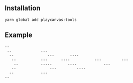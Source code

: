 ## Installation
`yarn global add playcanvas-tools`

## Example
```
--  
 --             --- 
  --               ---       ----
   --           ---      ----           ---         ---
    --          -----       ----            ---
   --               ---         ----        
  --            ---
-- 
```